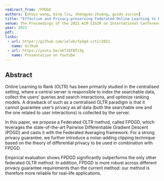 ```yaml
---
redirect_from: /FPDGD
authors: [shuyi-wang, bing-liu, shengyao-zhuang, guido-zuccon]
title: "Effective and Privacy-preserving Federated Online Learning to Rank"
venue: The Proceedings of the 2021 ACM SIGIR on International Conference on Theory of Information Retrieval (ICTIR 2021)
year: 2021
pdf: 
links:
 - url: https://github.com/ielab/fpdgd-ictir2021
   name: Github
 - url: https://youtu.be/akT2EFBTs3g
   name: Presentation on Youtube 
---
```


## Abstract

Online Learning to Rank (OLTR) has been primarily studied in the centralised setting, where a central server is responsible to index the searchable data, collect the users’ queries and search interactions, and optimize ranking models. A drawback of such as a centralised OLTR paradigm is that it cannot guarantee user’s privacy as all data (both the searchable one and the one related to user interactions) is collected by the server.

In this paper, we propose a Federated OLTR method, called FPDGD, which leverages the state-of-the-art Pairwise Differentiable Gradient Descent (PDGD) and casts it with the Federated Averaging framework. For a strong privacy guarantee, we further introduce a noise-adding clipping technique based on the theory of differential privacy to be used in combination with FPDGD.

Empirical evaluation shows FPDGD significantly outperforms the only other federated OLTR method. In addition, FPDGD is more robust across different privacy guarantee requirements than the current method: our method is therefore more reliable for real-life applications.
